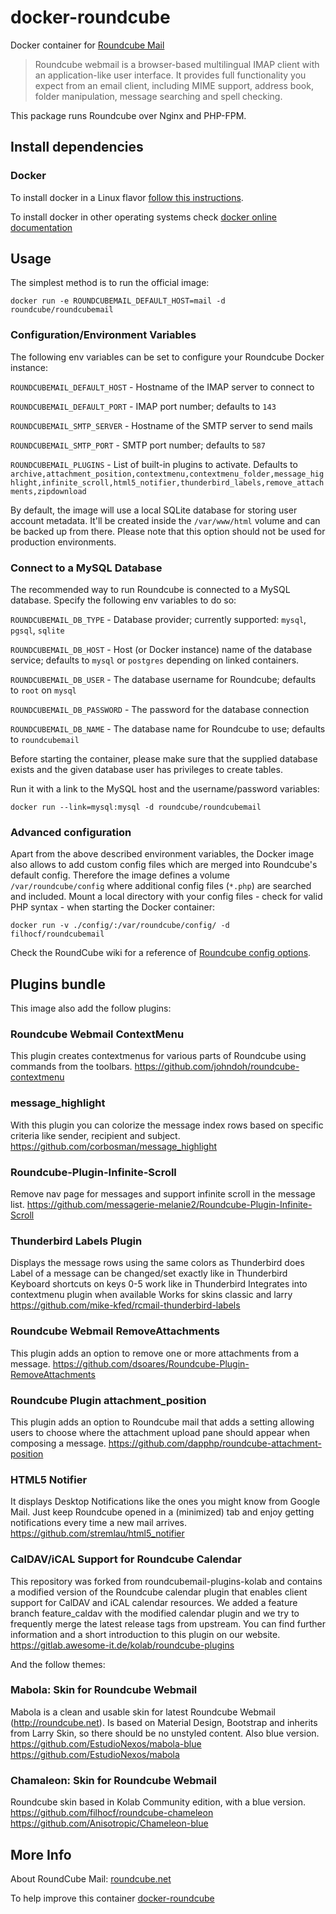 # docker-roundcube

Docker container for [Roundcube Mail](https://roundcube.net/)

> Roundcube webmail is a browser-based multilingual IMAP client with an application-like user interface. It provides full functionality you expect from an email client, including MIME support, address book, folder manipulation, message searching and spell checking.

This package runs Roundcube over Nginx and PHP-FPM.

## Install dependencies

### Docker

To install docker in a Linux flavor [follow this instructions](https://docs.docker.com/engine/installation/linux/).

To install docker in other operating systems check [docker online documentation](http://docs.docker.com)


## Usage

The simplest method is to run the official image:

```
docker run -e ROUNDCUBEMAIL_DEFAULT_HOST=mail -d roundcube/roundcubemail
```

### Configuration/Environment Variables

The following env variables can be set to configure your Roundcube Docker instance:

`ROUNDCUBEMAIL_DEFAULT_HOST` - Hostname of the IMAP server to connect to

`ROUNDCUBEMAIL_DEFAULT_PORT` - IMAP port number; defaults to `143`

`ROUNDCUBEMAIL_SMTP_SERVER` - Hostname of the SMTP server to send mails

`ROUNDCUBEMAIL_SMTP_PORT`  - SMTP port number; defaults to `587`

`ROUNDCUBEMAIL_PLUGINS` - List of built-in plugins to activate. Defaults to `archive,attachment_position,contextmenu,contextmenu_folder,message_highlight,infinite_scroll,html5_notifier,thunderbird_labels,remove_attachments,zipdownload`


By default, the image will use a local SQLite database for storing user account metadata.
It'll be created inside the `/var/www/html` volume and can be backed up from there. Please note that
this option should not be used for production environments.

### Connect to a MySQL Database

The recommended way to run Roundcube is connected to a MySQL database. Specify the following env variables to do so:

`ROUNDCUBEMAIL_DB_TYPE` - Database provider; currently supported: `mysql`, `pgsql`, `sqlite`

`ROUNDCUBEMAIL_DB_HOST` - Host (or Docker instance) name of the database service; defaults to `mysql` or `postgres` depending on linked containers.

`ROUNDCUBEMAIL_DB_USER` - The database username for Roundcube; defaults to `root` on `mysql`

`ROUNDCUBEMAIL_DB_PASSWORD` - The password for the database connection

`ROUNDCUBEMAIL_DB_NAME` - The database name for Roundcube to use; defaults to `roundcubemail`

Before starting the container, please make sure that the supplied database exists and the given database user
has privileges to create tables.

Run it with a link to the MySQL host and the username/password variables:

```
docker run --link=mysql:mysql -d roundcube/roundcubemail
```

### Advanced configuration

Apart from the above described environment variables, the Docker image also allows to add custom config files
which are merged into Roundcube's default config. Therefore the image defines a volume `/var/roundcube/config`
where additional config files (`*.php`) are searched and included. Mount a local directory with your config
files - check for valid PHP syntax - when starting the Docker container:

```
docker run -v ./config/:/var/roundcube/config/ -d filhocf/roundcubemail
```

Check the RoundCube wiki for a reference of [Roundcube config options](https://github.com/roundcube/roundcubemail/wiki/Configuration).


## Plugins bundle

This image also add the follow plugins:

### Roundcube Webmail ContextMenu
This plugin creates contextmenus for various parts of Roundcube using commands from the toolbars.
https://github.com/johndoh/roundcube-contextmenu

### message_highlight
With this plugin you can colorize the message index rows based on specific criteria like sender, recipient and subject.
https://github.com/corbosman/message_highlight

### Roundcube-Plugin-Infinite-Scroll
Remove nav page for messages and support infinite scroll in the message list.
https://github.com/messagerie-melanie2/Roundcube-Plugin-Infinite-Scroll

### Thunderbird Labels Plugin
Displays the message rows using the same colors as Thunderbird does Label of a message can be changed/set exactly like in Thunderbird Keyboard shortcuts on keys 0-5 work like in Thunderbird Integrates into contextmenu plugin when available Works for skins classic and larry
https://github.com/mike-kfed/rcmail-thunderbird-labels

### Roundcube Webmail RemoveAttachments
This plugin adds an option to remove one or more attachments from a message.
https://github.com/dsoares/Roundcube-Plugin-RemoveAttachments

### Roundcube Plugin attachment_position
This plugin adds an option to Roundcube mail that adds a setting allowing users to choose where the attachment upload pane should appear when composing a message.
https://github.com/dapphp/roundcube-attachment-position

### HTML5 Notifier
It displays Desktop Notifications like the ones you might know from Google Mail. Just keep Roundcube opened in a (minimized) tab and enjoy getting notifications every time a new mail arrives.
https://github.com/stremlau/html5_notifier

### CalDAV/iCAL Support for Roundcube Calendar
This repository was forked from roundcubemail-plugins-kolab and contains a modified version of the Roundcube calendar plugin that enables client support for CalDAV and iCAL calendar resources. We added a feature branch feature_caldav with the modified calendar plugin and we try to frequently merge the latest release tags from upstream. You can find further information and a short introduction to this plugin on our website.
https://gitlab.awesome-it.de/kolab/roundcube-plugins

And the follow themes:

### Mabola: Skin for Roundcube Webmail
Mabola is a clean and usable skin for latest Roundcube Webmail (http://roundcube.net). Is based on Material Design, Bootstrap and inherits from Larry Skin, so there should be no unstyled content. Also blue version.
https://github.com/EstudioNexos/mabola-blue
https://github.com/EstudioNexos/mabola

### Chamaleon: Skin for Roundcube Webmail
Roundcube skin based in Kolab Community edition, with a blue version.
https://github.com/filhocf/roundcube-chameleon
https://github.com/Anisotropic/Chameleon-blue


## More Info

About RoundCube Mail: [roundcube.net](https://roundcube.net/)

To help improve this container [docker-roundcube](https://github.com/filhocf/docker-roundcube)
